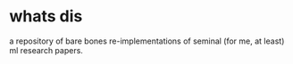 # whats dis
a repository of bare bones re-implementations of seminal (for me, at least) ml research papers.
